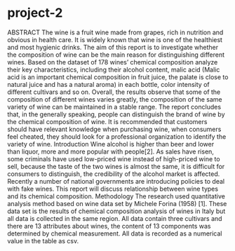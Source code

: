 # project-2
ABSTRACT
The wine is a fruit wine made from grapes, rich in nutrition and obvious in health care. It is widely known that wine is one of the healthiest and most hygienic drinks. The aim of this report is to investigate whether the composition of wine can be the main reason for distinguishing different wines. Based on the dataset of 178 wines’ chemical composition analyze their key characteristics, including their alcohol content, malic acid (Malic acid is an important chemical composition in fruit juice, the palate is close to natural juice and has a natural aroma) in each bottle, color intensity of different cultivars and so on. Overall, the results observe that some of the composition of different wines varies greatly, the composition of the same variety of wine can be maintained in a stable range. The report concludes that, in the generally speaking, people can distinguish the brand of wine by the chemical composition of wine. It is recommended that customers should have relevant knowledge when purchasing wine, when consumers feel cheated, they should look for a professional organization to identify the variety of wine.
Introduction
Wine alcohol is higher than beer and lower than liquor, more and more popular with people[2]. As sales have risen, some criminals have used low-priced wine instead of high-priced wine to sell, because the taste of the two wines is almost the same, it is difficult for consumers to distinguish, the credibility of the alcohol market is affected. Recently a number of national governments are introducing policies to deal with fake wines. This report will discuss relationship between wine types and its chemical composition.
Methodology
The research used quantitative analysis method based on wine data set by Michele Forina (1958) [1]. These data set is the results of chemical composition analysis of wines in Italy but all data is collected in the same region. All data contain three cultivars and there are 13 attributes about wines, the content of 13 components was determined by chemical measurement. All data is recorded as a numerical value in the table as csv.

